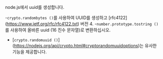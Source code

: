 node.js에서 uuid를 생성합니다.

-`crypto.randombytes ()`를 사용하여 UUID를 생성하고 [rfc4122] (https://www.ietf.org/rfc/rfc4122.txt) 버전 4.
-`number.prototype.tostring ()`를 사용하여 올바른 uuid (16 진수 문자열)로 변환하십시오.
- [`crypto.randomuuid ()`] (https://nodejs.org/api/crypto.html#cryptorandomuuidoptions)는 유사한 기능을 제공합니다.